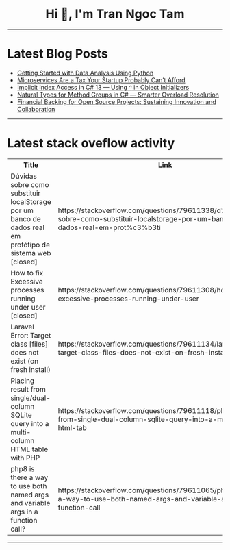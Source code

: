 <h1 align="center">Hi 👋, I'm Tran Ngoc Tam</h1>

---

# Latest Blog Posts 
<!-- BLOG-POST-LIST:START -->
- [Getting Started with Data Analysis Using Python](https://dev.to/souhaillaghchimdev/getting-started-with-data-analysis-using-python-3d18)
- [Microservices Are a Tax Your Startup Probably Can’t Afford](https://dev.to/nexo-tech/microservices-are-a-tax-your-startup-probably-cant-afford-2441)
- [Implicit Index Access in C# 13 — Using `^` in Object Initializers](https://dev.to/cristiansifuentes/implicit-index-access-in-c-13-using-in-object-initializers-1m)
- [Natural Types for Method Groups in C# — Smarter Overload Resolution](https://dev.to/cristiansifuentes/-natural-types-for-method-groups-in-c-smarter-overload-resolution-3lbn)
- [Financial Backing for Open Source Projects: Sustaining Innovation and Collaboration](https://dev.to/bobcars/financial-backing-for-open-source-projects-sustaining-innovation-and-collaboration-18b2)
<!-- BLOG-POST-LIST:END -->

---

# Latest stack oveflow activity
<table>
  <tr><th>Title</th><th>Link</th></tr>
  <!-- STACKOVERFLOW:START --><tr><td>Dúvidas sobre como substituir localStorage por um banco de dados real em protótipo de sistema web [closed]</td><td>https://stackoverflow.com/questions/79611338/d%c3%bavidas-sobre-como-substituir-localstorage-por-um-banco-de-dados-real-em-prot%c3%b3ti</td></tr><tr><td>How to fix Excessive processes running under user [closed]</td><td>https://stackoverflow.com/questions/79611308/how-to-fix-excessive-processes-running-under-user</td></tr><tr><td>Laravel Error: Target class [files] does not exist &lpar;on fresh install&rpar;</td><td>https://stackoverflow.com/questions/79611134/laravel-error-target-class-files-does-not-exist-on-fresh-install</td></tr><tr><td>Placing result from single/dual-column SQLite query into a multi-column HTML table with PHP</td><td>https://stackoverflow.com/questions/79611118/placing-result-from-single-dual-column-sqlite-query-into-a-multi-column-html-tab</td></tr><tr><td>php8 is there a way to use both named args and variable args in a function call?</td><td>https://stackoverflow.com/questions/79611065/php8-is-there-a-way-to-use-both-named-args-and-variable-args-in-a-function-call</td></tr><!-- STACKOVERFLOW:END -->
</table>

---


